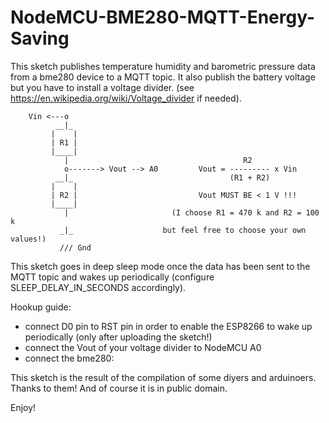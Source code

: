 # NodeMCU-BME280-MQTT-Energy-Saving

This sketch publishes temperature humidity and barometric pressure data from a bme280
 device to a MQTT topic.
 It also publish the battery voltage but you have to install a voltage divider. (see 
 https://en.wikipedia.org/wiki/Voltage_divider if needed).
 

        Vin <---o
              __|_
             |    |
             | R1 |
             |____|
                |                                       R2
                o-------> Vout --> A0         Vout = --------- x Vin
              __|_                                   (R1 + R2)
             |    |
             | R2 |                           Vout MUST BE < 1 V !!!
             |____|
                |                       (I choose R1 = 470 k and R2 = 100 k
               _|_                    but feel free to choose your own values!)
               /// Gnd
                
 
 This sketch goes in deep sleep mode once the data has been sent to the MQTT
 topic and wakes up periodically (configure SLEEP_DELAY_IN_SECONDS accordingly).
 
 Hookup guide:
 
 - connect D0 pin to RST pin in order to enable the ESP8266 to wake up periodically
   (only after uploading the sketch!)
 - connect the Vout of your voltage divider to NodeMCU A0
 - connect the bme280:   
     
 This sketch is the result of the compilation of some diyers and arduinoers. Thanks to
 them!
 And of course it is in public domain.

 Enjoy!
